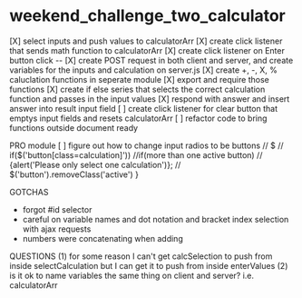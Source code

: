 # weekend_challenge_two_calculator

[X] select inputs and push values to calculatorArr
[X] create click listener that sends math function to calculatorArr
[X] create click listener on Enter button click --
[X] create POST request in both client and server, and create variables for the inputs and calculation on server.js
[X] create +, -, X, % caluclation functions in seperate module
[X] export and require those functions
[X] create if else series that selects the correct calculation function and passes in the input values
[X] respond with answer and insert answer into result input field
[ ] create click listener for clear button that emptys input fields and resets calculatorArr
[ ] refactor code to bring functions outside document ready


PRO module
[ ] figure out how to change input radios to be buttons
    // $
    // if($('button[class=calculation]'))
    //if(more than one active button)
      // {alert('Please only select one calculation')};
      // $('button').removeClass('active') }




GOTCHAS
  * forgot #id selector
  * careful on variable names and dot notation and bracket index selection with ajax requests
  * numbers were concatenating when adding


QUESTIONS
 (1)  for some reason I can't get calcSelection to push from inside selectCalculation but I can get it to push from inside enterValues
 (2) is it ok to name variables the same thing on client and server? i.e. calculatorArr
